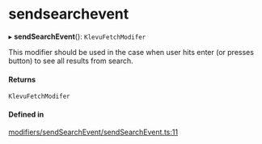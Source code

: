 # sendsearchevent
      
▸ **sendSearchEvent**(): `KlevuFetchModifer`

This modifier should be used in the case when user hits enter (or presses button) to see
all results from search.

#### Returns

`KlevuFetchModifer`

#### Defined in

[modifiers/sendSearchEvent/sendSearchEvent.ts:11](https://github.com/klevultd/frontend-sdk/blob/0515b77/packages/klevu-core/src/modifiers/sendSearchEvent/sendSearchEvent.ts#L11)

